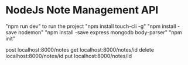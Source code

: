 # NodeJs Note Management API
 
"npm run dev" to run the project
"npm install touch-cli -g"
"npm install -save nodemon"
"npm install -save express mongodb body-parser"
"npm init"

post localhost:8000/notes
get localhost:8000/notes/id
delete localhost:8000/notes/id
put localhost:8000/notes/id